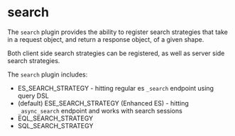 # search

The `search` plugin provides the ability to register search strategies that take in a request
object, and return a response object, of a given shape.

Both client side search strategies can be registered, as well as server side search strategies.

The `search` plugin includes:

- ES_SEARCH_STRATEGY - hitting regular es `_search` endpoint using query DSL
- (default) ESE_SEARCH_STRATEGY (Enhanced ES) - hitting `_async_search` endpoint and works with search sessions
- EQL_SEARCH_STRATEGY
- SQL_SEARCH_STRATEGY
